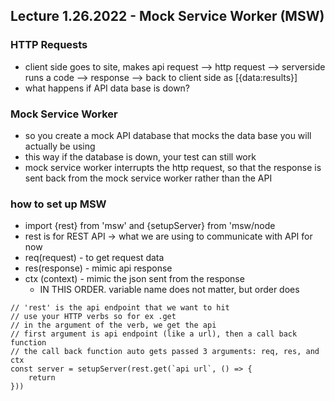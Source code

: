 ## Lecture 1.26.2022 - Mock Service Worker (MSW)

### HTTP Requests

- client side goes to site, makes api request --> http request --> serverside runs a code --> response --> back to client side as [{data:results}]
- what happens if API data base is down?

### Mock Service Worker

- so you create a mock API database that mocks the data base you will actually be using
- this way if the database is down, your test can still work
- mock service worker interrupts the http request, so that the response is sent back from the mock service worker rather than the API

### how to set up MSW

- import {rest} from 'msw' and {setupServer} from 'msw/node
- rest is for REST API -> what we are using to communicate with API for now
- req(request) - to get request data
- res(response) - mimic api response
- ctx (context) - mimic the json sent from the response
  - IN THIS ORDER. variable name does not matter, but order does

```
// 'rest' is the api endpoint that we want to hit
// use your HTTP verbs so for ex .get
// in the argument of the verb, we get the api
// first argument is api endpoint (like a url), then a call back function
// the call back function auto gets passed 3 arguments: req, res, and ctx
const server = setupServer(rest.get(`api url`, () => {
    return
}))
```
